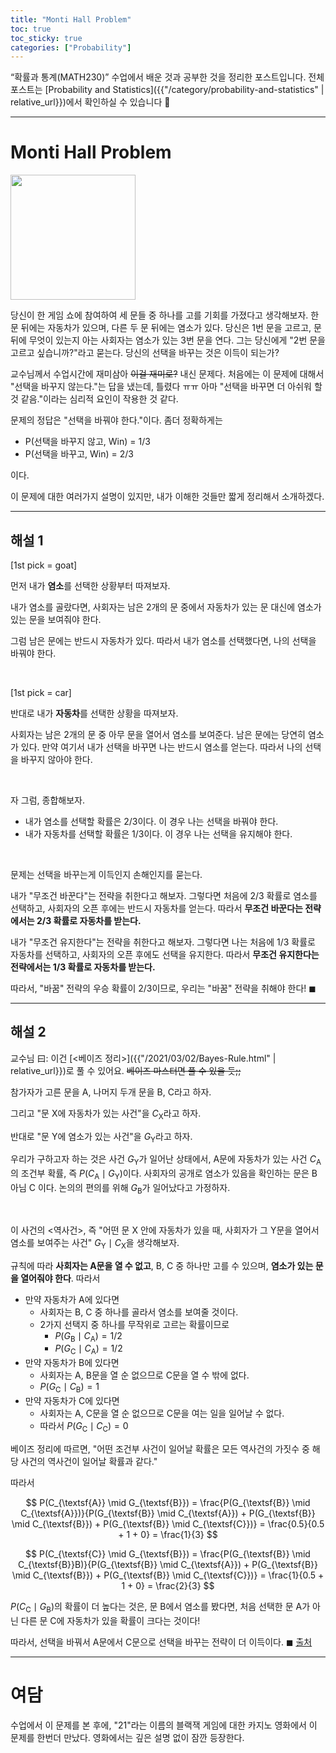 ```yaml
---
title: "Monti Hall Problem"
toc: true
toc_sticky: true
categories: ["Probability"]
---
```

“확률과 통계(MATH230)” 수업에서 배운 것과 공부한 것을 정리한 포스트입니다. 전체 포스트는 [Probability and Statistics]({{"/category/probability-and-statistics" | relative_url}})에서 확인하실 수 있습니다 🎲

<hr/>

# Monti Hall Problem

<div class="notice" markdown="1">

<div class="img-wrapper">
<img src= "https://upload.wikimedia.org/wikipedia/commons/thumb/3/3f/Monty_open_door.svg/440px-Monty_open_door.svg.png" style="width:200px;">
</div>

당신이 한 게임 쇼에 참여하여 세 문들 중 하나를 고를 기회를 가졌다고 생각해보자. 한 문 뒤에는 자동차가 있으며, 다른 두 문 뒤에는 염소가 있다. 당신은 1번 문을 고르고, 문 뒤에 무엇이 있는지 아는 사회자는 염소가 있는 3번 문을 연다. 그는 당신에게 "2번 문을 고르고 싶습니까?"라고 묻는다. 당신의 선택을 바꾸는 것은 이득이 되는가?

</div>


교수님께서 수업시간에 재미삼아 ~~이걸 재미로?~~ 내신 문제다. 처음에는 이 문제에 대해서 "선택을 바꾸지 않는다."는 답을 냈는데, 틀렸다 ㅠㅠ 아마 "선택을 바꾸면 더 아쉬워 할 것 같음."이라는 심리적 요인이 작용한 것 같다.

문제의 정답은 "선택을 바꿔야 한다."이다. 좀더 정확하게는

- P(선택을 바꾸지 않고, Win) = 1/3
- P(선택을 바꾸고, Win) = 2/3

이다.

이 문제에 대한 여러가지 설명이 있지만, 내가 이해한 것들만 짧게 정리해서 소개하겠다.

<hr/>

## 해설 1

[1st pick = goat]

먼저 내가 **염소**를 선택한 상황부터 따져보자.

내가 염소를 골랐다면, 사회자는 남은 2개의 문 중에서 자동차가 있는 문 대신에 염소가 있는 문을 보여줘야 한다.

그럼 남은 문에는 반드시 자동차가 있다. 따라서 내가 염소를 선택했다면, 나의 선택을 바꿔야 한다.

<br/>

[1st pick = car]

반대로 내가 **자동차**를 선택한 상황을 따져보자.

사회자는 남은 2개의 문 중 아무 문을 열어서 염소를 보여준다. 남은 문에는 당연히 염소가 있다. 만약 여기서 내가 선택을 바꾸면 나는 반드시 염소를 얻는다. 따라서 나의 선택을 바꾸지 않아야 한다.

<br/>

자 그럼, 종합해보자.

- 내가 염소를 선택할 확률은 2/3이다. 이 경우 나는 선택을 바꿔야 한다.
- 내가 자동차를 선택할 확률은 1/3이다. 이 경우 나는 선택을 유지해야 한다.

<br/>

문제는 선택을 바꾸는게 이득인지 손해인지를 묻는다.

내가 "무조건 바꾼다"는 전략을 취한다고 해보자. 그렇다면 처음에 2/3 확률로 염소를 선택하고, 사회자의 오픈 후에는 반드시 자동차를 얻는다. 따라서 **무조건 바꾼다는 전략에서는 2/3 확률로 자동차를 받는다.**

내가 "무조건 유지한다"는 전략을 취한다고 해보자. 그렇다면 나는 처음에 1/3 확률로 자동차를 선택하고, 사회자의 오픈 후에도 선택을 유지한다. 따라서 **무조건 유지한다는 전략에서는 1/3 확률로 자동차를 받는다.**

따라서, "바꿈" 전략의 우승 확률이 2/3이므로, 우리는 "바꿈" 전략을 취해야 한다! $\blacksquare$


<hr/>

## 해설 2

교수님 曰: 이건 [\<베이즈 정리\>]({{"/2021/03/02/Bayes-Rule.html" | relative_url}})로 풀 수 있어요. ~~베이즈 마스터면 풀 수 있을 듯;;~~

참가자가 고른 문을 $\textsf{A}$, 나머지 두개 문을 $\textsf{B}$, $\textsf{C}$라고 하자.

그리고 "문 $\textsf{X}$에 자동차가 있는 사건"을 $C_{\textsf{X}}$라고 하자.

반대로 "문 $\textsf{Y}$에 염소가 있는 사건"을 $G_{\textsf{Y}}$라고 하자.

우리가 구하고자 하는 것은 사건 $G_{\textsf{Y}}$가 일어난 상태에서, $\textsf{A}$문에 자동차가 있는 사건 $C_{\textsf{A}}$의 조건부 확률, 즉 $P(C_{\textsf{A}} \mid G_{\textsf{Y}})$이다. 사회자의 공개로 염소가 있음을 확인하는 문은 $\textsf{B}$ 아님 $\textsf{C}$ 이다. 논의의 편의를 위해 $G_{\textsf{B}}$가 일어났다고 가정하자.

<br/>

이 사건의 \<역사건\>, 즉 "어떤 문 $\textsf{X}$ 안에 자동차가 있을 때, 사회자가 그 $\textsf{Y}$문을 열어서 염소를 보여주는 사건" $G_{\textsf{Y}} \mid C_{\textsf{X}}$을 생각해보자.

규칙에 따라 **사회자는 $\textsf{A}$문을 열 수 없고**, $\textsf{B}$, $\textsf{C}$ 중 하나만 고를 수 있으며, **염소가 있는 문을 열어줘야 한다**. 따라서

- 만약 자동차가 $\textsf{A}$에 있다면
  - 사회자는 $\textsf{B}$, $\textsf{C}$ 중 하나를 골라서 염소를 보여줄 것이다.
  - 2가지 선택지 중 하나를 무작위로 고르는 확률이므로
    - $P(G_{\textsf{B}} \mid C_{\textsf{A}}) = 1/2$
    - $P(G_{\textsf{C}} \mid C_{\textsf{A}}) = 1/2$
- 만약 자동차가 $\textsf{B}$에 있다면
  - 사회자는 $\textsf{A}$, $\textsf{B}$문을 열 순 없으므로 $\textsf{C}$문을 열 수 밖에 없다.
  - $P(G_{\textsf{C}} \mid C_{\textsf{B}}) = 1$
- 만약 자동차가 $\textsf{C}$에 있다면
  - 사회자는 $\textsf{A}$, $\textsf{C}$문을 열 순 없으므로 $\textsf{C}$문을 여는 일을 일어날 수 없다.
  - 따라서 $P(G_{\textsf{C}} \mid C_{\textsf{C}}) = 0$

베이즈 정리에 따르면, "어떤 조건부 사건이 일어날 확률은 모든 역사건의 가짓수 중 해당 사건의 역사건이 일어날 확률과 같다."

따라서

$$
P(C_{\textsf{A}} \mid G_{\textsf{B}}) = \frac{P(G_{\textsf{B}} \mid C_{\textsf{A}})}{P(G_{\textsf{B}} \mid C_{\textsf{A}}) + P(G_{\textsf{B}} \mid C_{\textsf{B}}) + P(G_{\textsf{B}} \mid C_{\textsf{C}})} = \frac{0.5}{0.5 + 1 + 0} = \frac{1}{3}
$$

$$
P(C_{\textsf{C}} \mid G_{\textsf{B}}) = \frac{P(G_{\textsf{B}} \mid C_{\textsf{B}}B)}{P(G_{\textsf{B}} \mid C_{\textsf{A}}) + P(G_{\textsf{B}} \mid C_{\textsf{B}}) + P(G_{\textsf{B}} \mid C_{\textsf{C}})} = \frac{1}{0.5 + 1 + 0} = \frac{2}{3}
$$

$P(C_{\textsf{C}} \mid G_{\textsf{B}})$의 확률이 더 높다는 것은, 문 $\textsf{B}$에서 염소를 봤다면, 처음 선택한 문 $\textsf{A}$가 아닌 다른 문 $\textsf{C}$에 자동차가 있을 확률이 크다는 것이다!

따라서, 선택을 바꿔서 $\textsf{A}$문에서 $\textsf{C}$문으로 선택을 바꾸는 전략이 더 이득이다. $\blacksquare$ [출처](https://namu.wiki/w/%EB%AA%AC%ED%8B%B0%20%ED%99%80%20%EB%AC%B8%EC%A0%9C#s-3.3)

<hr/>

# 여담

수업에서 이 문제를 본 후에, "21"라는 이름의 블랙잭 게임에 대한 카지노 영화에서 이 문제를 한번더 만났다. 영화에서는 깊은 설명 없이 잠깐 등장한다.
